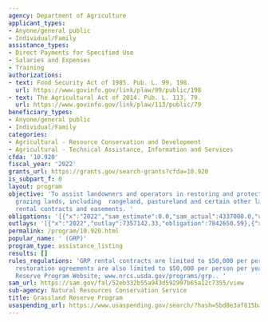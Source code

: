 ```yaml
---
agency: Department of Agriculture
applicant_types:
- Anyone/general public
- Individual/Family
assistance_types:
- Direct Payments for Specified Use
- Salaries and Expenses
- Training
authorizations:
- text: Food Security Act of 1985. Pub. L. 99, 198.
  url: https://www.govinfo.gov/link/plaw/99/public/198
- text: The Agricultural Act of 2014. Pub. L. 113, 79.
  url: https://www.govinfo.gov/link/plaw/113/public/79
beneficiary_types:
- Anyone/general public
- Individual/Family
categories:
- Agricultural - Resource Conservation and Development
- Agricultural - Technical Assistance, Information and Services
cfda: '10.920'
fiscal_year: '2022'
grants_url: https://grants.gov/search-grants?cfda=10.920
is_subpart_f: 0
layout: program
objective: 'To assist landowners and operators in restoring and protecting eligible
  grazing lands, including  rangeland, pastureland and certain other lands through
  rental contracts and easements. '
obligations: '[{"x":"2022","sam_estimate":0.0,"sam_actual":4337000.0,"usa_spending_actual":7735738.59},{"x":"2023","sam_estimate":4695000.0,"sam_actual":0.0,"usa_spending_actual":4468159.0},{"x":"2024","sam_estimate":3521000.0,"sam_actual":0.0,"usa_spending_actual":2117792.0}]'
outlays: '[{"x":"2022","outlay":7357142.33,"obligation":7842650.59},{"x":"2023","outlay":4026087.97,"obligation":4029014.0},{"x":"2024","outlay":1825871.23,"obligation":2450025.0}]'
permalink: /program/10.920.html
popular_name: ' (GRP)'
program_type: assistance_listing
results: []
rules_regulations: 'GRP rental contracts are limited to $50,000 per person per year.  GRP
  restoration agreements are also limited to $50,000 per person per year.  Grassland
  Reserve Program Website; www.nrcs.usda.gov/programs/grp.. '
sam_url: https://sam.gov/fal/52eb332b55a943d592997b65a12c7355/view
sub-agency: Natural Resources Conservation Service
title: Grassland Reserve Program
usaspending_url: https://www.usaspending.gov/search/?hash=5bd8e3af815baa56c2a18a03cce68d41
---
```

